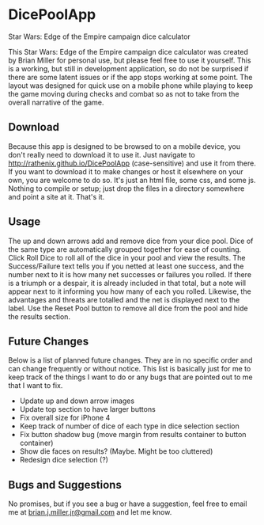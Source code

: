 DicePoolApp
===========

Star Wars: Edge of the Empire campaign dice calculator

This Star Wars: Edge of the Empire campaign dice calculator was created by Brian Miller for personal use, but please feel free to use it yourself. This is a working, but still in development application, so do not be surprised if there are some latent issues or if the app stops working at some point. The layout was designed for quick use on a mobile phone while playing to keep the game moving during checks and combat so as not to take from the overall narrative of the game.

Download
------------------------
Because this app is designed to be browsed to on a mobile device, you don't really need to download it to use it. Just navigate to http://rathenix.github.io/DicePoolApp (case-sensitive) and use it from there. If you want to download it to make changes or host it elsewhere on your own, you are welcome to do so. It's just an html file, some css, and some js. Nothing to compile or setup; just drop the files in a directory somewhere and point a site at it. That's it.

Usage
------------------------
The up and down arrows add and remove dice from your dice pool. Dice of the same type are automatically grouped together for ease of counting. Click Roll Dice to roll all of the dice in your pool and view the results. The Success/Failure text tells you if you netted at least one success, and the number next to it is how many net successes or failures you rolled. If there is a triumph or a despair, it is already included in that total, but a note will appear next to it informing you how many of each you rolled. Likewise, the advantages and threats are totalled and the net is displayed next to the label. Use the Reset Pool button to remove all dice from the pool and hide the results section.

Future Changes
------------------------
Below is a list of planned future changes. They are in no specific order and can change frequently or without notice. This list is basically just for me to keep track of the things I want to do or any bugs that are pointed out to me that I want to fix.
- Update up and down arrow images
- Update top section to have larger buttons
- Fix overall size for iPhone 4
- Keep track of number of dice of each type in dice selection section
- Fix button shadow bug (move margin from results container to button container)
- Show die faces on results? (Maybe. Might be too cluttered)
- Redesign dice selection (?)

Bugs and Suggestions
------------------------
No promises, but if you see a bug or have a suggestion, feel free to email me at brian.j.miller.jr@gmail.com and let me know. 
